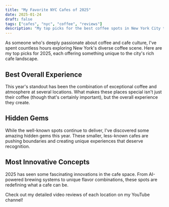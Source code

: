 ```yaml
---
title: "My Favorite NYC Cafes of 2025"
date: 2025-01-24
draft: false
tags: ["cafes", "nyc", "coffee", "reviews"]
description: "My top picks for the best coffee spots in New York City this year"
---
```


As someone who's deeply passionate about coffee and cafe culture, I've spent countless hours exploring New York's diverse coffee scene. Here are my top picks for 2025, each offering something unique to the city's rich cafe landscape.

## Best Overall Experience

This year's standout has been the combination of exceptional coffee and atmosphere at several locations. What makes these places special isn't just their coffee (though that's certainly important), but the overall experience they create.

## Hidden Gems

While the well-known spots continue to deliver, I've discovered some amazing hidden gems this year. These smaller, less-known cafes are pushing boundaries and creating unique experiences that deserve recognition.

## Most Innovative Concepts

2025 has seen some fascinating innovations in the cafe space. From AI-powered brewing systems to unique flavor combinations, these spots are redefining what a cafe can be.

Check out my detailed video reviews of each location on my YouTube channel!
